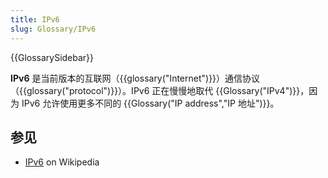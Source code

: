 ```yaml
---
title: IPv6
slug: Glossary/IPv6
---
```


{{GlossarySidebar}}

**IPv6** 是当前版本的互联网（{{glossary("Internet")}}）通信协议（{{glossary("protocol")}}）。IPv6 正在慢慢地取代 {{Glossary("IPv4")}}，因为 IPv6 允许使用更多不同的 {{Glossary("IP address","IP 地址")}}。

## 参见

- [IPv6](https://zh.wikipedia.org/wiki/IPv6) on Wikipedia
